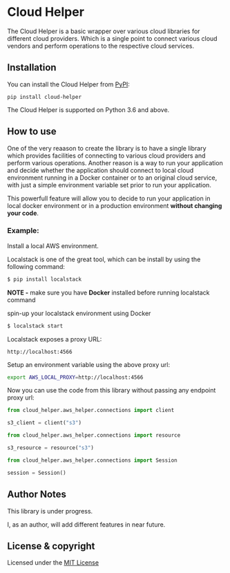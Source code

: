 # Cloud Helper

The Cloud Helper is a basic wrapper over various cloud libraries
for different cloud providers. Which is a single point to connect
various cloud vendors and perform operations to the respective
cloud services.

## Installation

You can install the Cloud Helper from
[PyPI](https://pypi.org/project/cloud-helper/):

    pip install cloud-helper

The Cloud Helper is supported on Python 3.6 and above.

## How to use

One of the very reaason to create the library is to have a single
library which provides facilities of connecting to various cloud providers
and perform various operations.
Another reason is a way to run your application and decide whether the
application should connect to local cloud environment running in a
Docker container or to an original cloud service, with just a simple
environment variable set prior to run your application.

This powerfull feature will allow you to decide to run your application
in local docker environment or in a production environment **without changing
your code**.

### Example:

Install a local AWS environment.

Localstack is one of the great tool,
which can be install by using the following command:

```sh
$ pip install localstack
```

**NOTE -** make sure you have **Docker** installed before running localstack command

spin-up your localstack environment using Docker

```sh
$ localstack start
```

Localstack exposes a proxy URL:

    http://localhost:4566

Setup an environment variable using the above proxy url:

```sh
export AWS_LOCAL_PROXY=http://localhost:4566
```

Now you can use the code from this library
without passing any endpoint proxy url:

```py
from cloud_helper.aws_helper.connections import client

s3_client = client("s3")
```

```py
from cloud_helper.aws_helper.connections import resource

s3_resource = resource("s3")
```

```py
from cloud_helper.aws_helper.connections import Session

session = Session()
```

## Author Notes

This library is under progress.

I, as an author, will add different features in near future.

## License & copyright

Licensed under the [MIT License](LICENSE)
